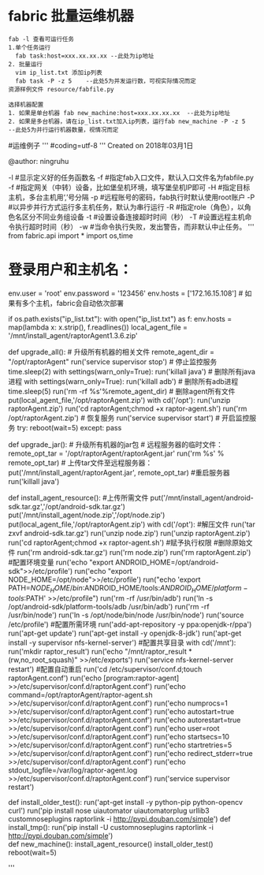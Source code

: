 # fabric 批量运维机器
	fab -l 查看可运行任务
	1.单个任务运行
	  fab task:host=xxx.xx.xx.xx --此处为ip地址
	2. 批量运行
	  vim ip_list.txt 添加ip列表
	  fab task -P -z 5    --此处5为并发运行数，可视实际情况而定
	资源样例文件 resource/fabfile.py
	
	选择机器配置
	1. 如果是单台机器 fab new_machine:host=xxx.xx.xx.xx  --此处为ip地址
	2. 如果是多台机器，请在ip_list.txt加入ip列表，运行fab new_machine -P -z 5   --此处5为并行运行机器数量，视情况而定

#运维例子
'''
#coding=utf-8
'''
Created on 2018年03月1日

@author: ningruhu

-l #显示定义好的任务函数名
-f #指定fab入口文件，默认入口文件名为fabfile.py
-f #指定网关（中转）设备，比如堡垒机环境，填写堡垒机IP即可
-H #指定目标主机，多台主机用‘,’号分隔
-p #远程账号的密码，fab执行时默认使用root账户
-P #以异步并行方式运行多主机任务，默认为串行运行
-R #指定role（角色），以角色名区分不同业务组设备
-t #设置设备连接超时时间（秒）
-T #设置远程主机命令执行超时时间（秒）
-w #当命令执行失败，发出警告，而非默认中止任务。
'''
from fabric.api import *
import os,time

# 登录用户和主机名：
env.user = 'root'
env.password = '123456'
env.hosts = ['172.16.15.108'] # 如果有多个主机，fabric会自动依次部署

if os.path.exists("ip_list.txt"):
    with open("ip_list.txt") as f:
        env.hosts = map(lambda x: x.strip(), f.readlines())
local_agent_file = '/mnt/install_agent/raptorAgent1.3.6.zip'


def upgrade_all(): # 升级所有机器的相关文件
    remote_agent_dir = "/opt/raptorAgent"
    run('service supervisor stop') # 停止监控服务
    time.sleep(2)
    with settings(warn_only=True):
        run('killall java') # 删除所有java进程
    with settings(warn_only=True):
        run('killall adb') # 删除所有adb进程
    time.sleep(5)
    run('rm -rf %s'%remote_agent_dir) # 删除agent所有文件
    put(local_agent_file,'/opt/raptorAgent.zip')
    with cd('/opt'):
        run('unzip raptorAgent.zip')
        run('cd raptorAgent;chmod +x raptor-agent.sh')
    run('rm /opt/raptorAgent.zip')
    # 恢复服务
    run('service supervisor start') # 开启监控服务
    try:
      reboot(wait=5)
    except:
      pass

def upgrade_jar(): # 升级所有机器的jar包
    # 远程服务器的临时文件：
    remote_opt_tar = '/opt/raptorAgent/raptorAgent.jar'
    run('rm  %s' % remote_opt_tar)
    # 上传tar文件至远程服务器：
    put('/mnt/install_agent/raptorAgent.jar', remote_opt_tar) 
    #重启服务器
    run('killall java')

def install_agent_resource():
    #上传所需文件
    put('/mnt/install_agent/android-sdk.tar.gz','/opt/android-sdk.tar.gz')
    put('/mnt/install_agent/node.zip','/opt/node.zip')
    put(local_agent_file,'/opt/raptorAgent.zip')
    with cd('/opt'):
        #解压文件
        run('tar zxvf android-sdk.tar.gz')
        run('unzip node.zip')
        run('unzip raptorAgent.zip')
        run('cd raptorAgent;chmod +x raptor-agent.sh') #赋予执行权限
        #删除原始文件
        run('rm android-sdk.tar.gz')
        run('rm node.zip')
        run('rm raptorAgent.zip')
    #配置环境变量
    run('echo "export ANDROID_HOME=/opt/android-sdk">>/etc/profile')
    run('echo "export NODE_HOME=/opt/node">>/etc/profile')
    run("echo 'export PATH=$NODE_HOME/bin:$ANDROID_HOME/tools:$ANDROID_HOME/platform-tools:$PATH' >>/etc/profile")
    run('rm -rf /usr/bin/adb')
    run('ln -s /opt/android-sdk/platform-tools/adb /usr/bin/adb')
    run('rm -rf /usr/bin/node')
    run('ln -s /opt/node/bin/node /usr/bin/node')
    run('source /etc/profile')
    #配置所需环境
    run('add-apt-repository -y ppa:openjdk-r/ppa')
    run('apt-get update')
    run('apt-get install -y openjdk-8-jdk')
    run('apt-get install -y supervisor nfs-kernel-server')
    #配置共享目录
    with cd('/mnt'):
        run('mkdir raptor_result')
    run('echo "/mnt/raptor_result *(rw,no_root_squash)" >>/etc/exports')
    run('service nfs-kernel-server restart')
    #配置自动重启
    run('cd /etc/supervisor/conf.d;touch raptorAgent.conf')
    run('echo [program:raptor-agent] >>/etc/supervisor/conf.d/raptorAgent.conf')
    run('echo command=/opt/raptorAgent/raptor-agent.sh >>/etc/supervisor/conf.d/raptorAgent.conf')
    run('echo numprocs=1 >>/etc/supervisor/conf.d/raptorAgent.conf')
    run('echo autostart=true >>/etc/supervisor/conf.d/raptorAgent.conf')
    run('echo autorestart=true >>/etc/supervisor/conf.d/raptorAgent.conf')
    run('echo user=root >>/etc/supervisor/conf.d/raptorAgent.conf')
    run('echo startsecs=10 >>/etc/supervisor/conf.d/raptorAgent.conf')
    run('echo startretries=5 >>/etc/supervisor/conf.d/raptorAgent.conf')
    run('echo redirect_stderr=true >>/etc/supervisor/conf.d/raptorAgent.conf')
    run('echo stdout_logfile=/var/log/raptor-agent.log >>/etc/supervisor/conf.d/raptorAgent.conf')
    run('service supervisor restart')

def install_older_test():
    run('apt-get install -y python-pip python-opencv curl')
    run('pip install nose uiautomator uiautomatorplug urllib3 customnoseplugins raptorlink -i http://pypi.douban.com/simple')
def install_tmp():
    run('pip install -U customnoseplugins raptorlink -i http://pypi.douban.com/simple')  	
def new_machine():
    install_agent_resource()
    install_older_test()
    reboot(wait=5)

'''

